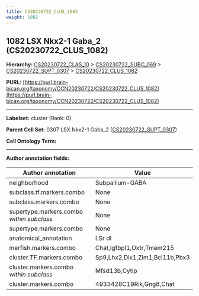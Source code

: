 ```yaml
---
title: CS20230722_CLUS_1082
weight: 1082
---
```

## 1082 LSX Nkx2-1 Gaba_2 (CS20230722_CLUS_1082)
<b>Hierarchy: </b>
[CS20230722_CLAS_10](../CS20230722_CLAS_10) >
[CS20230722_SUBC_069](../CS20230722_SUBC_069) >
[CS20230722_SUPT_0307](../CS20230722_SUPT_0307) >
[CS20230722_CLUS_1082](../CS20230722_CLUS_1082)

**PURL:** [https://purl.brain-bican.org/taxonomy/CCN20230722/CS20230722_CLUS_1082](https://purl.brain-bican.org/taxonomy/CCN20230722/CS20230722_CLUS_1082)

---


**Labelset:** cluster (Rank: 0)

**Parent Cell Set:** 0307 LSX Nkx2-1 Gaba_2 ([CS20230722_SUPT_0307](../CS20230722_SUPT_0307))



**Cell Ontology Term:** 

[MARKER GENES.]: #


---

[TRANSFERRED ANNOTATIONS.]: #


[AUTHOR ANNOTATION FIELDS.]: #


**Author annotation fields:**

| Author annotation | Value |
|-------------------|-------|
|neighborhood|Subpallium-GABA|
|subclass.tf.markers.combo|None|
|subclass.markers.combo|None|
|supertype.markers.combo _within subclass_|None|
|supertype.markers.combo|None|
|anatomical_annotation|LSr dl|
|merfish.markers.combo|Chat,Igfbpl1,Oxtr,Tmem215|
|cluster.TF.markers.combo|Sp9,Lhx2,Dlx1,Zim1,Bcl11b,Pbx3|
|cluster.markers.combo _within subclass_|Mfsd13b,Cytip|
|cluster.markers.combo|4933428C19Rik,Gng8,Chat|
